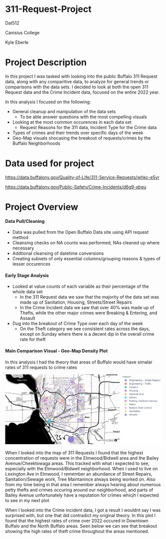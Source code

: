 # 311-Request-Project

Dat512 

Canisius College

Kyle Eberle
# Project Description
In this project I was tasked with looking into the public Buffalo 311 Request data, along with any comparitive data,
to analyze for general trends or comparisons with the data sets.
I decided to look at both the open 311 Request data and the Crime Incident data, focused on the entire 2022 year.

In this analysis I focused on the following:
* General cleanup and manipulation of the data sets
  * To be able answer questions with the most compelling visuals
* Looking at the most common occurences in each data set
  * Request Reasons for the 311 data, Incident Type for the Crime data
* Types of crimes and their trends over specific days of the week
* Geo-Map visuals shocasing the breakout of requests/crimes by the Buffalo Neighborhoods
# Data used for project
https://data.buffalony.gov/Quality-of-Life/311-Service-Requests/whkc-e5vr

https://data.buffalony.gov/Public-Safety/Crime-Incidents/d6g9-xbgu
# Project Overview
#### Data Pull/Cleaning
* Data was pulled from the Open Buffalo Data site using API request method
* Cleansing checks on NA counts was performed, NAs cleaned up where necessary
* Addtional cleansing of datetime conversions 
* Creating subsets of only essential columns/grouping reasons & types of lesser occurences
#### Early Stage Analysis
* Looked at value counts of each variable as their percentage of the whole data set
  * In the 311 Request data we saw that the majority of the data set was made up of Sanitation,
   Housing, Streets/Street Repairs
  * In the Crime Incident data we saw that over 40% was made up of Thefts, while the other
   major crimes were Breaking & Entering, and Assault
* Dug into the breakout of Crime Type over each day of the week
  * On the Theft category we see consistent rates across the days, except on Sunday where
   there is a decent dip in the overall crime rate for theft
#### Main Comparison Visual - Geo-Map Density Plot
In this analysis I had the theory that areas of Buffalo would have simalar rates of 311 requests to crime rates

![alt text](https://github.com/EBS925/311-Request-Project/blob/main/311%20Map.jpg?raw=true)

When I looked into the map of 311 Requests I found that the highest concentration of requests were in the Elmwood/Bidwell
area and the Bailey Avenue/Cheektowaga areas. This tracked with what i expected to see, especially with the Elmwood/Bidwell 
neighborhood. When I used to live on Lexington Ave in Elmwood, I remember an abundance of Street Repairs, Sanitation/Sewage work,
Tree Maintanince always being worked on. Also from my time being in that area I remember always hearing about numerous petty thefts and crimes occuring 
around our neighborhood, and parts of Bailey Avenue unfortunately have a reputation for crimes whicjh I expected to see in my next plot

When I looked into the Crime incident data, I got a result I wouldnt say I was surprised with, but one that did contradict my original theory.
In this plot I found that the highest rates of crime over 2022 occured in Downtown Buffalo and the North Buffalo areas. Seen below we can see that breakout 
showing the high rates of theft crime throughout the areas mentioned.
